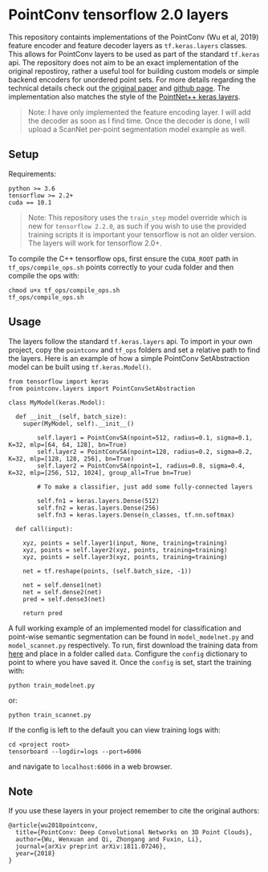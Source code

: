 # PointConv tensorflow 2.0 layers

This repository containts implementations of the PointConv (Wu et al, 2019) feature encoder and feature decoder layers as `tf.keras.layers` classes. This allows for PointConv layers to be used as part of the standard `tf.keras` api. The repository does not aim to be an exact implementation of the original repostiroy, rather a useful tool for building custom models or simple backend encoders for unordered point sets. For more details regarding the technical details check out the [original paper](https://arxiv.org/abs/1811.07246) and [github page](https://github.com/DylanWusee/pointconv). The implementation also matches the style of the [PointNet++ keras layers](https://github.com/dgriffiths3/pointnet2-tensorflow2).

> Note: I have only implemented the feature encoding layer. I will add the decoder as soon as I find time. Once the decoder is done, I will upload a ScanNet per-point segmentation model example as well.

## Setup

Requirements:

```
python >= 3.6
tensorflow >= 2.2+
cuda == 10.1
```
> Note: This repository uses the `train_step` model override which is new for `tensorflow 2.2.0`, as such if you wish to use the provided training scripts it is important your tensorflow is not an older version. The layers will work for tensorflow 2.0+.


To compile the C++ tensorflow ops, first ensure the `CUDA_ROOT` path in `tf_ops/compile_ops.sh` points correctly to your cuda folder and then compile the ops with:

```
chmod u+x tf_ops/compile_ops.sh
tf_ops/compile_ops.sh
```

## Usage

The layers follow the standard `tf.keras.layers` api. To import in your own project, copy the `pointconv` and `tf_ops` folders and set a relative path to find the layers. Here is an example of how a simple PointConv SetAbstraction model can be built using `tf.keras.Model()`.

```
from tensorflow import keras
from pointconv.layers import PointConvSetAbstraction

class MyModel(keras.Model):

  def __init__(self, batch_size):
    super(MyModel, self).__init__()

        self.layer1 = PointConvSA(npoint=512, radius=0.1, sigma=0.1, K=32, mlp=[64, 64, 128], bn=True)
        self.layer2 = PointConvSA(npoint=128, radius=0.2, sigma=0.2, K=32, mlp=[128, 128, 256], bn=True)
        self.layer2 = PointConvSA(npoint=1, radius=0.8, sigma=0.4, K=32, mlp=[256, 512, 1024], group_all=True bn=True)

        # To make a classifier, just add some fully-connected layers

        self.fn1 = keras.layers.Dense(512)
        self.fn2 = keras.layers.Dense(256)
        self.fn3 = keras.layers.Dense(n_classes, tf.nn.softmax)
    
  def call(input):

    xyz, points = self.layer1(input, None, training=training)
    xyz, points = self.layer2(xyz, points, training=training)
    xyz, points = self.layer3(xyz, points, training=training)

    net = tf.reshape(points, (self.batch_size, -1))

    net = self.dense1(net)
    net = self.dense2(net)
    pred = self.dense3(net)

    return pred
```

A full working example of an implemented model for classification and point-wise semantic segmentation can be found in `model_modelnet.py` and `model_scannet.py` respectively. To run, first download the training data from [here](https://drive.google.com/drive/folders/1v5B68RHgDI95KM4EhDrRJxLacJAHcoxz) and place in a folder called `data`. Configure the `config` dictionary to point to where you have saved it. Once the `config` is set, start the training with:

```
python train_modelnet.py
```

or:

```
python train_scannet.py
```

If the config is left to the default you can view training logs with:

```
cd <project root>
tensorboard --logdir=logs --port=6006
```
and navigate to `localhost:6006` in a web browser.

## Note

If you use these layers in your project remember to cite the original authors:

```
@article{wu2018pointconv,
  title={PointConv: Deep Convolutional Networks on 3D Point Clouds},
  author={Wu, Wenxuan and Qi, Zhongang and Fuxin, Li},
  journal={arXiv preprint arXiv:1811.07246},
  year={2018}
}
```
